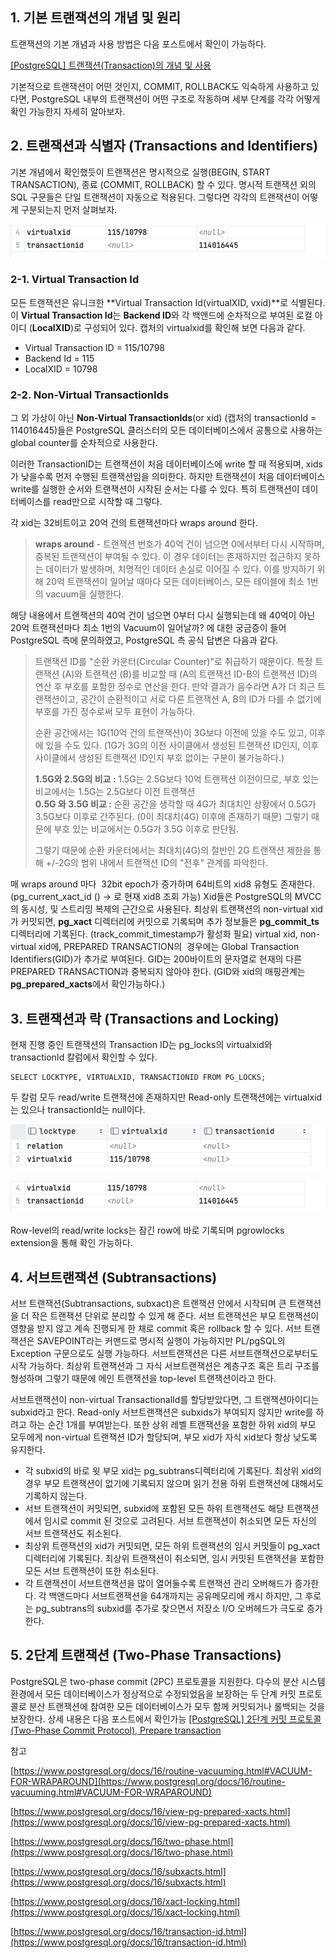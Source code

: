 ## 1\. 기본 트랜잭션의 개념 및 원리

트랜잭션의 기본 개념과 사용 방법은 다음 포스트에서 확인이 가능하다.

[[PostgreSQL] 트랜잭션(Transaction)의 개념 및 사용](https://github.com/junhkang/postgresql/blob/main/%ED%8A%B8%EB%9E%9C%EC%9E%AD%EC%85%98(Transaction)%EC%9D%98%20%EA%B0%9C%EB%85%90%20%EB%B0%8F%20%EC%82%AC%EC%9A%A9.md)

기본적으로 트랜잭션이 어떤 것인지, COMMIT, ROLLBACK도 익숙하게 사용하고 있다면, PostgreSQL 내부의 트랜잭션이 어떤 구조로 작동하며 세부 단계를 각각 어떻게 확인 가능한지 자세히 알아보자.

## 2\. 트랜잭션과 식별자 (Transactions and Identifiers)

기본 개념에서 확인했듯이 트랜잭션은 명시적으로 실행(BEGIN, START TRANSACTION), 종료 (COMMIT, ROLLBACK) 할 수 있다. 명시적 트랜잭션 외의 SQL 구문들은 단일 트랜잭션이 자동으로 적용된다. 그렇다면 각각의 트랜잭션이 어떻게 구분되는지 먼저 살펴보자.

<p align="center"><img src="/img/tx.png"/></p>

### 2-1. Virtual Transaction Id

모든 트랜잭션은 유니크한 **Virtual Transaction Id(virtualXID, vxid)**로 식별된다. 이 **Virtual Transaction Id**는 **Backend ID**와 각 백앤드에 순차적으로 부여된 로컬 아이디 (**LocalXID**)로 구성되어 있다. 캡처의 virtualxid를 확인해 보면 다음과 같다.

-   Virtual Transaction ID = 115/10798
-   Backend Id = 115
-   LocalXID = 10798

### 2-2. Non-Virtual TransactionIds

그 외 가상이 아닌 **Non-Virtual TransactionIds**(or xid) (캡처의 transactionId = 114016445)들은 PostgreSQL 클러스터의 모든 데이터베이스에서 공통으로 사용하는 global counter를 순차적으로 사용한다. 

이러한 TransactionID는 트랜잭션이 처음 데이터베이스에 write 할 때 적용되며, xids가 낮을수록 먼저 수행된 트랜잭션임을 의미한다. 하지만 트랜잭션이 처음 데이터베이스 write를 실행한 순서와 트랜잭션이 시작된 순서는 다를 수 있다. 특히 트랜잭션이 데이터베이스를 read만으로 시작할 때 그렇다.

각 xid는 32비트이고 20억 건의 트랜잭션마다 wraps around 한다.

> **wraps around** - 트랜잭션 번호가 40억 건이 넘으면 0에서부터 다시 시작하며, 중복된 트랜잭션이 부여될 수 있다. 이 경우 데이터는 존재하지만 접근하지 못하는 데이터가 발생하며, 치명적인 데이터 손실로 이어질 수 있다. 이를 방지하기 위해 20억 트랜잭션이 일어날 때마다 모든 데이터베이스, 모든 테이블에 최소 1번의 vacuum을 실행한다. 

해당 내용에서 트랜잭션의 40억 건이 넘으면 0부터 다시 실행되는데 왜 40억이 아닌 20억 트랜잭션마다 최소 1번의 Vacuum이 일어날까? 에 대한 궁금증이 들어 PostgreSQL 측에 문의하였고, PostgreSQL 측 공식 답변은 다음과 같다.

> 트랜잭션 ID를 "순환 카운터(Circular Counter)"로 취급하기 때문이다. 특정 트랜잭션 (A)와 트랜잭션 (B)를 비교할 때 (A의 트랜잭션 ID-B의 트랜잭션 ID)의 연산 후 부호를 포함한 정수로 연산을 한다. 만약 결과가 음수라면 A가 더 최근 트랜잭션이고, 공간이 순환적이고 서로 다른 트랜잭션 A, B의 ID가 다를 수 없기에 부호를 가진 정수로써 모두 표현이 가능하다.   
>   
> 순환 공간에서는 1G(10억 건의 트랜잭션)이 3G보다 이전에 있을 수도 있고, 이후에 있을 수도 있다. (1G가 3G의 이전 사이클에서 생성된 트랜잭션 ID인지, 이후 사이클에서 생성된 트랜잭션 ID인지 부호 없이는 구분이 불가능하다.)
>   
> **1.5G와 2.5G의 비교 :** 1.5G는 2.5G보다 10억 트랜잭션 이전이므로, 부호 있는 비교에서는 1.5G는 2.5G보다 이전 트랜잭션  
> **0.5G 와 3.5G 비교 :** 순환 공간을 생각할 때 4G가 최대치인 상황에서 0.5G가 3.5G보다 이후로 간주된다. (0이 최대치(4G) 이후에 존재하기 때문) 그렇기 때문에 부호 있는 비교에서는 0.5G가 3.5G 이후로 판단됨.  
>   
> 그렇기 때문에 순환 카운터에서는 최대치(4G)의 절반인 2G 트랜잭션 제한을 통해 +/-2G의 범위 내에서 트랜잭션 ID의 "전후" 관계를 파악한다.

매 wraps around 마다  32bit epoch가 증가하며 64비트의 xid8 유형도 존재한다. (pg\_current\_xact\_id () → 로 현재 xid8 조회 가능) Xid들은 PostgreSQL의 MVCC의 동시성, 및 스트리밍 복제의 근간으로 사용된다. 최상위 트랜잭션의 non-virtual xid가 커밋되면, **pg\_xact** 디렉터리에 커밋으로 기록되며 추가 정보들은 **pg\_commit\_ts** 디렉터리에 기록된다. (track\_commit\_timestamp가 활성화 필요) virtual xid, non-virtual xid에, PREPARED TRANSACTION의  경우에는 Global Transaction Identifiers(GID)가 추가로 부여된다. GID는 200바이트의 문자열로 현재의 다른 PREPARED TRANSACTION과 중복되지 않아야 한다. (GID와 xid의 매핑관계는 **pg\_prepared\_xacts**에서 확인가능하다.)

## 3\. 트랜잭션과 락 (Transactions and Locking)

현재 진행 중인 트랜잭션의 Transaction ID는 pg\_locks의 virtualxid와 transactionId 칼럼에서 확인할 수 있다.

```
SELECT LOCKTYPE, VIRTUALXID, TRANSACTIONID FROM PG_LOCKS;
```

두 칼럼 모두 read/write 트랜잭션에 존재하지만 Read-only 트랜잭션에는 virtualxid는 있으나 transactionId는 null이다. 

<p align="center"><img src="/img/tx2.png"/></p>
<p align="center"><img src="/img/tx.png"/></p>

Row-level의 read/write locks는 잠긴 row에 바로 기록되며 pgrowlocks extension을 통해 확인 가능하다.

## 4\. 서브트랜잭션 (Subtransactions)

서브 트랜잭션(Subtransactions, subxact)은 트랜잭션 안에서 시작되며 큰 트랜잭션을 더 작은 트랜잭션 단위로 분리할 수 있게 해 준다. 서브 트랜잭션은 부모 트랜잭션이 영향을 받지 않고 계속 진행되게 한 채로 commit 혹은 rollback 할 수 있다. 서브 트랜잭션은 SAVEPOINT라는 커맨드로 명시적 실행이 가능하지만 PL/pgSQL의 Exception 구문으로도 실행 가능하다. 서브트랜잭션은 다른 서브트랜잭션으로부터도 시작 가능하다. 최상위 트랜잭션과 그 자식 서브트랜잭션은 계층구조 혹은 트리 구조를 형성하며 그렇기 때문에 메인 트랜잭션을 top-level 트랜잭션이라고 한다.

서브트랜잭션이 non-virtual TransactionalId를 할당받았다면, 그 트랜잭션아이디는 subxid라고 한다. Read-only 서브트랜잭션은 subxids가 부여되지 않지만 write를 하려고 하는 순간 1개를 부여받는다. 또한 상위 레벨 트랜잭션을 포함한 하위 xid의 부모 모두에게 non-virtual 트랜잭션 ID가 할당되며, 부모 xid가 자식 xid보다 항상 낮도록 유지한다.

-   각 subxid의 바로 윗 부모 xid는 pg\_subtrans디렉터리에 기록된다. 최상위 xid의 경우 부모 트랜잭션이 없기에 기록되지 않으며 읽기 전용 하위 트랜잭션에 대해서도 기록하지 않는다.
-   서브 트랜잭션이 커밋되면, subxid에 포함된 모든 하위 트랜잭션도 해당 트랜잭션에서 임시로 commit 된 것으로 고려된다. 서브 트랜잭션이 취소되면 모든 자신의 서브 트랜잭션도 취소된다.
-   최상위 트랜잭션의 xid가 커밋되면, 모든 하위 트랜잭션의 임시 커밋들이 pg\_xact 디렉터리에 기록된다. 최상위 트랜잭션이 취소되면, 임시 커밋된 트랜잭션을 포함한 모든 서브 트랜잭션이 또한 취소된다.
-   각 트랜잭션이 서브트랜잭션을 많이 열어둘수록 트랜잭션 관리 오버해드가 증가한다. 각 백앤드마다 서브트랜잭션을 64개까지는 공유메모리에 캐시 하지만, 그 후로는 pg\_subtrans의 subxid를 추가로 찾으면서 저장소 I/O 오버헤드가 극도로 증가한다. 

## 5\. 2단계 트랜잭션 (Two-Phase Transactions)

PostgreSQL은 two-phase commit (2PC) 프로토콜을 지원한다. 다수의 분산 시스템 환경에서 모든 데이터베이스가 정상적으로 수정되었음을 보장하는 두 단계 커밋 프로토콜로 분산 트랜잭션에 참여한 모든 데이터베이스가 모두 함께 커밋되거나 롤백되는 것을 보장한다.
상세 내용은 다음 포스트에서 확인가능
[[PostgreSQL] 2단계 커밋 프로토콜(Two-Phase Commit Protocol), Prepare transaction](https://github.com/junhkang/postgresql/blob/main/2%EB%8B%A8%EA%B3%84%20%EC%BB%A4%EB%B0%8B%20%ED%94%84%EB%A1%9C%ED%86%A0%EC%BD%9C(Two-Phase%20Commit%20Protocol)%2C%20Prepare%20transaction.md)

참고

[https://www.postgresql.org/docs/16/routine-vacuuming.html#VACUUM-FOR-WRAPAROUND](https://www.postgresql.org/docs/16/routine-vacuuming.html#VACUUM-FOR-WRAPAROUND)

[https://www.postgresql.org/docs/16/view-pg-prepared-xacts.html](https://www.postgresql.org/docs/16/view-pg-prepared-xacts.html)

[https://www.postgresql.org/docs/16/two-phase.html](https://www.postgresql.org/docs/16/two-phase.html)

[https://www.postgresql.org/docs/16/subxacts.html](https://www.postgresql.org/docs/16/subxacts.html)

[https://www.postgresql.org/docs/16/xact-locking.html](https://www.postgresql.org/docs/16/xact-locking.html)

[https://www.postgresql.org/docs/16/transaction-id.html](https://www.postgresql.org/docs/16/transaction-id.html)